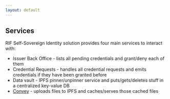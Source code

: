 ```yaml
---
layout: default
---
```


## Services

RIF Self-Sovereign Identity solution provides four main services to interact with:

- Issuer Back Office - lists all pending credentials and grant/deny each of them
- Credential Requests - handles all credential requests and emits credentials if they have been granted before
- Data vault - IPFS pinner/unpinner service and puts/gets/deletes stuff in a centralized key-value DB
- [Convey](./convey-service) - uploads files to IPFS and caches/serves those cached files

